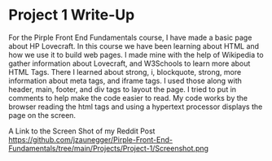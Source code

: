 # Project 1 Write-Up

For the Pirple Front End Fundamentals course, I have made a basic page about HP Lovecraft. In this course we have been learning about HTML and how we use it to build web pages. I made mine with the help of Wikipedia to gather information about Lovecraft, and W3Schools to learn more about HTML Tags. There I learned about strong, i, blockquote, strong, more information about meta tags, and iframe tags. I used those along with header, main, footer, and div tags to layout the page. I tried to put in comments to help make the code easier to read. My code works by the browser reading the html tags and using a hypertext processor displays the page on the screen. 

A Link to the Screen Shot of my Reddit Post
https://github.com/jzaunegger/Pirple-Front-End-Fundamentals/tree/main/Projects/Project-1/Screenshot.png

